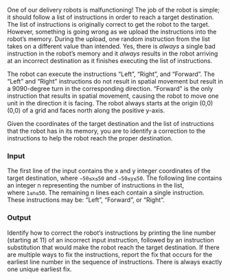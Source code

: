 One of our delivery robots is malfunctioning! The job of the robot is simple; it should follow a list of instructions in order to reach a target destination. The list of instructions is originally correct to get the robot to the target. However, something is going wrong as we upload the instructions into the robot’s memory. During the upload, one random instruction from the list takes on a different value than intended. Yes, there is _always_ a single bad instruction in the robot’s memory and it _always_ results in the robot arriving at an incorrect destination as it finishes executing the list of instructions.

The robot can execute the instructions “Left”, “Right”, and “Forward”. The “Left” and “Right” instructions do not result in spatial movement but result in a 9090-degree turn in the corresponding direction. “Forward” is the only instruction that results in spatial movement, causing the robot to move one unit in the direction it is facing. The robot always starts at the origin (0,0)(0,0) of a grid and faces north along the positive y-axis.

Given the coordinates of the target destination and the list of instructions that the robot has in its memory, you are to identify a correction to the instructions to help the robot reach the proper destination.

### Input

The first line of the input contains the x and y integer coordinates of the target destination, where `−50≤x≤50` and `−50≤y≤50`. The following line contains an integer n representing the number of instructions in the list, where `1≤n≤50`. The remaining n lines each contain a single instruction. These instructions may be: “Left”, “Forward”, or “Right”.

### Output

Identify how to correct the robot’s instructions by printing the line number (starting at 11) of an incorrect input instruction, followed by an instruction substitution that would make the robot reach the target destination. If there are multiple ways to fix the instructions, report the fix that occurs for the earliest line number in the sequence of instructions. There is always exactly one unique earliest fix.
